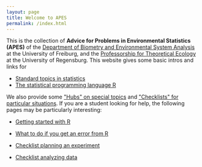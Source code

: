 ```yaml
---
layout: page
title: Welcome to APES
permalink: /index.html
---
```


This is the collection of **Advice for Problems in Environmental Statistics (APES)** of the [Department of Biometry and Environmental System Analysis](http://www.biom.uni-freiburg.de/) at the University of Freiburg, and the [Professorship for Theoretical Ecology](http://www.uni-regensburg.de/biologie-vorklinische-medizin/theoretische-oekologie/) at the University of Regensburg. This website gives some basic intros and links for

* [Standard topics in statistics](http://biometry.github.io/APES/Stats/)
* [The statistical programming language R](http://biometry.github.io/APES/R/)

We also provide some ["Hubs" on special topics](http://biometry.github.io/APES/Hubs/) and ["Checklists" for particular situations](http://biometry.github.io/APES/Checklists/). If you are a student looking for help, the following pages may be particularly interesting: 

* [Getting started with R](http://biometry.github.io/APES/R/R10-gettingStarted.html)
*	[What to do if you get an error from R](http://biometry.github.io/APES/R/R80-solvingProblems.html)
	
* [Checklist planning an experiment](http://biometry.github.io/APES/checklists/planningExperiment.html)
* [Checklist analyzing data](http://biometry.github.io/APES/checklists/analysingData.html)	




